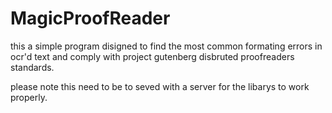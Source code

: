 # MagicProofReader

this a simple program disigned to find the most common formating
errors in ocr'd text and comply with project gutenberg
disbruted proofreaders standards.

please note this need to be to seved with a server for the libarys
to work properly.
